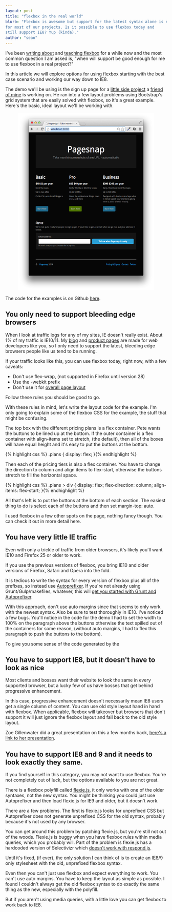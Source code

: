 ```yaml
---
layout: post
title: "flexbox in the real world"
blurb: "Flexbox is awesome but support for the latest syntax alone is not good enough
for most of our projects. Is it possible to use flexbox today and
still support IE8? Yup (kinda)."
author: "sean"
---
```


I've been
[writing about](http://www.sketchingwithcss.com/samplechapter/) and
[teaching flexbox](http://www.sketchingwithcss.com/flexbox-tutorial/)
for a while now and the most common question I am asked is, "when will
support be good enough for me to use flexbox in a real project?"

In this article we will explore options for using flexbox starting
with the best case scenario and working our way down to IE8.

The demo we'll be using is the sign up page for a [little side project](http://www.pagesnap.io/)
a [friend of mine](https://twitter.com/zrail) is working on. He ran
into a few layout problems using Bootstrap's grid system that are
easily solved with flexbox, so it's a great example. Here's the basic,
ideal layout we'll be working with.

<figure>
    <img src="/images/flexbox-now/layout.png" />
</figure>

The code for the examples is on Github [here](https://github.com/sfioritto/real-world-flexbox).

You only need to support bleeding edge browsers
------------------------------

When I look at traffic logs for any of my sites, IE doesn't really
exist. About 1% of my traffic is IE10/11. My
[blog](http://www.planningforaliens.com/) and
[product pages](http://www.sketchingwithcss.com/) are made for web
developers like you, so I only need to support the latest, bleeding
edge browsers people like us tend to be running.

If your traffic looks like this, you can use flexbox today, right now,
with a few caveats:

* Don't use flex-wrap, (not supported in Firefox until version 28)
* Use the -webkit prefix
* Don't use it for  [overall page layout](http://jakearchibald.com/2014/dont-use-flexbox-for-page-layout/)

Follow these rules you should be good to go.

With these rules in mind, let's write the layout code for the
example. I'm only going to explain some of the flexbox CSS for the
example, the stuff that might be confusing.

The top box with the different pricing plans is a flex
container. Pete wants the buttons to be lined up at the
bottom. If the outer container is a flex container with align-items
set to stretch, (the default), then all of the boxes will have equal
height and it's easy to put the buttons at the bottom.

{% highlight css %}
.plans {
  display: flex; }{% endhighlight %}

Then each of the pricing tiers is also a flex container. You have to
change the direction to column and align items to flex-start,
otherwise the buttons stretch to fill the horizontal space.

{% highlight css %}
.plans > div {
  display: flex;
  flex-direction: column;
  align-items: flex-start; }{% endhighlight %}

All that's left is to put the buttons at the bottom of each
section. The easiest thing to do is select each of the buttons and
then set margin-top: auto.

I used flexbox in a few other spots on the page, nothing fancy
though. You can check it out in more detail here.

You have very little IE traffic
------------------------------

Even with only a trickle of traffic from older browsers, it's likely you'll want IE10 and Firefox 25 or
older to work.

If you use the previous versions of flexbox, you bring IE10 and older
versions of Firefox, Safari and Opera into the fold. 

It is tedious to write the syntax for every version of
flexbox plus all of the prefixes, so instead use [Autoprefixer](https://github.com/ai/autoprefixer). If
you're not already using Grunt/Gulp/makefiles, whatever,
this will
[get you started with Grunt and Autoprefixer](http://www.planningforaliens.com/blog/2014/03/07/grunt/).

With this approach, don't use auto margins since that seems to only work with
the newest syntax. Also be sure to test thoroughly in IE10. I've noticed a
few bugs. You'll notice in the code for the demo I had to set the
width to 100% on the paragraph above the buttons otherwise the text
spilled out of the containers for some reason, (without auto
margins, I had to flex this paragraph to push the buttons to the
bottom).

To give you some sense of the code generated by the 


You have to support IE8, but it doesn't have to look as nice
------------------------------

Most clients and bosses want their website to look the same in every
supported browser, but a lucky few of us have bosses that get behind
progressive enhancement.

In this case, progressive enhancement doesn't necessarily mean IE8
users get a single column of content. You can use old style layout
hand in hand with flexbox. When applicable, flexbox will takeover but
browsers that don't support it will just ignore the flexbox layout and
fall back to the old style layout.

Zoe Gillenwater did a great presentation on this a few months back, [here's a
link to her presentation](http://zomigi.com/blog/flexbox-presentation/).


You have to support IE8 and 9 and it needs to look exactly they same.
------------------------------

If you find yourself in this category, you may not want to use
flexbox. You're not completely out of luck, but the options available to
you are not great.

There is a flexbox polyfill called
[flexie.js](https://github.com/doctyper/flexie), it only works with
one of the older syntaxes, not the new syntax. You might be thinking
you could just use Autoprefixer and then load flexie.js for IE9 and
older, but it doesn't work.

There are a few problems. The first is flexie.js looks for
unprefixed CSS but Autoprefixer does not generate unprefixed CSS for
the old syntax, probably because it's not used by any browser.

You can get around this problem by patching flexie.js, but you're
still not out of the woods. Flexie.js is buggy when you have flexbox
rules within media queries, which you probably will. Part of the
problem is flexie.js has a hardcoded version of Selectivizr which
[doesn't work with respond.js](http://selectivizr.com/tests/respond/).

Until it's fixed, (if ever), the only solution I can think of is to create an
IE8/9 only stylesheet with the old, unprefixed flexbox syntax.

Even then you can't just use flexbox and expect everything to
work. You can't use auto margins. You have to keep the layout as
simple as possible. I found I couldn't always get the old flexbox
syntax to do exactly the same thing as the new, especially with the
polyfill.

But if you aren't using media queries, with a little love you can get
flexbox to work back to IE8.




